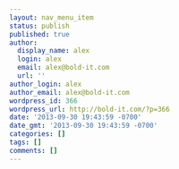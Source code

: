 ```yaml
---
layout: nav_menu_item
status: publish
published: true
author:
  display_name: alex
  login: alex
  email: alex@bold-it.com
  url: ''
author_login: alex
author_email: alex@bold-it.com
wordpress_id: 366
wordpress_url: http://bold-it.com/?p=366
date: '2013-09-30 19:43:59 -0700'
date_gmt: '2013-09-30 19:43:59 -0700'
categories: []
tags: []
comments: []
---
```


